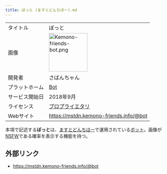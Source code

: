 ```yaml
---
title: ぼっと (ますとどんちほー).md
---
```

<div>

|                |                                                                                                                                                                                                                                                                                                                                                                            |
|----------------|----------------------------------------------------------------------------------------------------------------------------------------------------------------------------------------------------------------------------------------------------------------------------------------------------------------------------------------------------------------------------|
| タイトル       | ぼっと                                                                                                                                                                                                                                                                                                                                                                     |
| 画像           | [<img src="/images/thumb/3/31/Kemono-friends-bot.png/120px-Kemono-friends-bot.png" srcset="/images/thumb/3/31/Kemono-friends-bot.png/180px-Kemono-friends-bot.png 1.5x, /images/thumb/3/31/Kemono-friends-bot.png/240px-Kemono-friends-bot.png 2x" width="120" height="120" alt="Kemono-friends-bot.png" />](/%E3%83%95%E3%82%A1%E3%82%A4%E3%83%AB:Kemono-friends-bot.png) |
| 開発者         | さばんちゃん                                                                                                                                                                                                                                                                                                                                                               |
| プラットホーム | [Bot](/Bot "Bot")                                                                                                                                                                                                                                                                                                                                                          |
| サービス開始日 | 2018年9月                                                                                                                                                                                                                                                                                                                                                                  |
| ライセンス     | [プロプライエタリ](/%E3%83%97%E3%83%AD%E3%83%97%E3%83%A9%E3%82%A4%E3%82%A8%E3%82%BF%E3%83%AA "プロプライエタリ")                                                                                                                                                                                                                                                           |
| Webサイト      | <a href="https://mstdn.kemono-friends.info/@bot" rel="nofollow">https://mstdn.kemono-friends.info/@bot</a>                                                                                                                                                                                                                                                                 |

  
本項で記述する**ぼっと**は、[ますとどんちほー](/%E3%81%BE%E3%81%99%E3%81%A8%E3%81%A9%E3%82%93%E3%81%A1%E3%81%BB%E3%83%BC "ますとどんちほー")で運用されている[ボット](/Bot "Bot")。画像が[NSFW](/NSFW "NSFW")である確率を表示する機能を持つ。

## 外部リンク

-   <a href="https://mstdn.kemono-friends.info/@bot" rel="nofollow">https://mstdn.kemono-friends.info/@bot</a>

</div>
